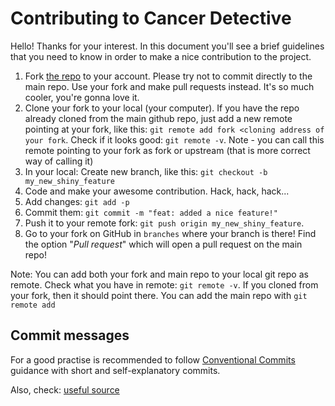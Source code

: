 # Contributing to Cancer Detective

Hello! Thanks for your interest. In this document you'll see a brief guidelines that you need to know in order to make
a nice contribution to the project. 

1. Fork [the repo](https://github.com/bbglab/cancer-detective) to your account. Please try not to commit directly to the main repo. Use your fork and make pull requests
instead. It's so much cooler, you're gonna love it.
2. Clone your fork to your local (your computer). If you have the repo already cloned from the main github repo, just add a new remote pointing at your fork, like this: `git remote add fork <cloning address of your fork`. Check if it looks good: `git remote -v`. Note - you can call this remote pointing to your fork as fork or upstream (that is more correct way of calling it)
3. In your local: Create new branch, like this: `git checkout -b my_new_shiny_feature`
4. Code and make your awesome contribution. Hack, hack, hack...
5. Add changes: `git add -p`
6. Commit them: `git commit -m "feat: added a nice feature!"`
7. Push it to your remote fork: `git push origin my_new_shiny_feature`. 
8. Go to your fork on GitHub in `branches` where your branch is there! Find the option
   "_Pull request_" which will open a pull request on the main repo!

Note: You can add both your fork and main repo to your local git repo as remote.
Check what you have in remote: `git remote -v`. If you cloned from your fork, then it should
point there. You can add the main repo with `git remote add`

## Commit messages

For a good practise is recommended to follow [Conventional Commits](https://www.conventionalcommits.org/en/v1.0.0/) guidance
with short and self-explanatory commits.

Also, check: [useful source](https://ohshitgit.com/)
